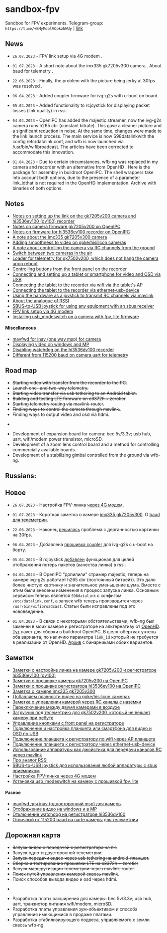 # sandbox-fpv
Sandbox for FPV experiments. Telegram-group: `https://t.me/+BMyMoolVOpkzNWUy` | [link](https://t.me/+BMyMoolVOpkzNWUy)

## News
* `26.07.2023` - FPV link setup via 4G modem .

* `01.07.2023` - A short note about the imx335 gk7205v300 camera . About baud for telemetry .

* `22.06.2023` - Finally, the problem with the picture being jerky at 30fps was resolved .

* `06.04.2023` - Added coupler firmware for ivg-g2s with u-boot on board.

* `05.04.2023` - Added functionality to rcjoystick for displaying packet losses (link quality) in rssi.

* `04.04.2023` - OpenIPC has added the majestic streamer, now the ivg-g2s camera runs h265 cbr (constant bitrate). This gave a cleaner picture and a significant reduction in noise. At the same time, changes were made to the link launch process. The main service is now S98datalinkwith the config /etc/datalink.conf, and wfb is now launched via /usr/bin/wifibroadcast. The articles have been corrected to accommodate this innovation.

* `01.04.2023` - Due to certain circumstances, wfb-ng was replaced in my camera and recorder with an alternative from OpenHD . Here is the package for assembly in buildroot OpenIPC. The shell wrappers take into account both options, due to the presence of a parameter link_idthat is not required in the OpenHD implementation. Archive with binaries of both options.

## Notes

* [Notes on setting up the link on the gk7205v200 camera and hi3536ev100 (dv100) recorder](notes_link_gk7205v200_hi3536ev100.md)
* [Notes on camera firmware gk7205v200 on OpenIPC](notes_start_ivg-g2s.md)
* [Notes on firmware for hi3536ev100 recorder on OpenIPC](notes_start_hi3536ev100.md)
* [A note about the imx335 gk7205v300 camera](notes_imx335_gk7205v300.md)
* [Adding smoothness to video on goke/hisilicon cameras](gkrcparams.md)
* [A note about controlling the camera via RC channels from the ground](notes_cam_control.md)
* [Switch between two cameras in the air](note-two-cameras-switched.md)
* [Loader for telemetry for gk7502v200, which does not hang the camera upon reboot](gk7205v200_u-boot-7502v200-for-telemetry.md)
* [Controlling buttons from the front panel on the recorder](nvr_gpio.md)
* [Connecting and setting up a tablet or smartphone for video and OSD via USB](usb-tethering.md)
* [Connecting the tablet to the recorder via wifi via the tablet's AP](note-nvr-tab-ap.md)
* [Connecting the tablet to the recorder via ethernet-usb-device](usb-eth-modem.md)
* [Using the hardware as a joystick to transmit RC channels via mavlink](rcjoystick.md)
* [About the analogue of RSSI](rcjoystick.md#rssi)
* [SBUS-to-USB joystick for using any equipment with an sbus receiver](sbus-to-usb-joystick)
* [FPV link setup via 4G modem](lte-fpv.md)
* [Installing usb_modeswitch on a camera with fpv, lite firmware](usb-modeswitch.md)

#### Miscellaneous
* [mavfwd for inav (one way msp) for camera](user_TipoMan/mavfwd_mavlink2.tar?raw=true)
* [Displaying video on windows and MP](gstlaunch_on_windows.md)
* [Disabling watchdog on the hi3536dv100 recorder](note_nvr_wdt.md)
* [Different from 115200 baud on camera uart for telemetry](note_telemetry_baud.md)

## Road map
* ~~Starting video with transfer from the recorder to the PC.~~
* ~~Launch one- and two-way telemetry.~~
* ~~Starting video transfer via usb tethering to an Android tablet.~~
* ~~Building and testing LTE firmware on e3372h + zerotier~~
* ~~Starting telemetry routing via mavlink-router.~~
* ~~Finding ways to control the camera through mavlink.~~.
* Finding ways to output video and osd via hdmi.
* ~~~Switching between several cameras, where one is the master with wfb-ng, and the rest are slaves.~~~
* Development of expansion board for camera: bec 5v/3.3v; usb hub, uart, wifi/modem power transistor, microSD.
* Development of a zoom lens control board and a method for controlling commercially available boards.
* Development of a stabilizing gimbal controlled from the ground via wfb-ng.



## Russians:

## Новое
* `26.07.2023` - Настройка FPV-линка [через 4G модем](lte-fpv.md).

* `01.07.2023` - Короткая заметка о камере [imx335 gk7205v300](notes_imx335_gk7205v300.md). О [baud для телеметрии](note_telemetry_baud.md).

* `22.06.2023` - Наконец [решилась](gkrcparams.md) проблема с дерганностью картинки на 30fps.

* `06.04.2023` - Добавлена [прошивка coupler](notes_start_ivg-g2s.md#L33) для ivg-g2s с u-boot на борту.

* `05.04.2023` - В rcjoystick [добавлен](rcjoystick.md#rssi) функционал для целей отображения потерь пакетов (качества линка) в rssi.

* `04.04.2023` - В OpenIPC "допилили" стример majestic, теперь на камере ivg-g2s работает h265 cbr (постоянный битрейт). Это дало более чистую картинку и значительное уменьшение шума. Вместе с этим были внесены изменения в процесс запуска линка. Основным сервисом теперь является `S98datalink` с конфигом `/etc/datalink.conf`, а запуск wfb теперь производится через `/usr/bin/wifibroadcast`. Статьи были исправлены под это нововведение.

* `01.04.2023` - В связи с некоторыми обстоятельствами, wfb-ng был заменен в моих камере и регистраторе на альтернативу от [OpenHD](https://github.com/OpenHD/wifibroadcast/). [Тут](wfbopenhd.zip) пакет для сборки в buildroot OpenIPC. В шелл-обертках учтены оба варианта, по наличию параметра `link_id` который не требуется в реализации от OpenHD. [Архив](https://github.com/OpenIPC/sandbox-fpv/blob/master/wfb.zip) с бинарниками обоих вариантов.

## Заметки

* [Заметки о настройке линка на камере gk7205v200 и регистраторе hi3536ev100 (dv100)](notes_link_gk7205v200_hi3536ev100.md)
* [Заметки о прошивке камеры gk7205v200 на OpenIPC](notes_start_ivg-g2s.md)
* [Заметки о прошивке регистратора hi3536ev100 на OpenIPC](notes_start_hi3536ev100.md)
* [Заметка о камере imx335 gk7205v300](notes_imx335_gk7205v300.md)
* [Добавляем плавности видео на goke/hisilicon камерах](gkrcparams.md)
* [Заметка о управлении камерой через RC каналы с наземки](notes_cam_control.md)
* [Переключение между двумя камерами в воздухе](note-two-cameras-switched.md)
* [Загрузчик под телеметрию для gk7502v200, который не вешает камеру при ребуте](gk7205v200_u-boot-7502v200-for-telemetry.md)
* [Управление кнопками с front panel на регистраторе](nvr_gpio.md)
* [Подключение и настройка планшета или смартфона для видео и OSD по USB](usb-tethering.md)
* [Подключение планшета к регистратору по wifi через AP планшета](note-nvr-tab-ap.md)
* [Подключение планшета к регистратору через ethernet-usb-device](usb-eth-modem.md)
* [Использование аппаратуры как джойстика для передачи каналов RC через mavlink](rcjoystick.md)
* [Про аналог RSSI](rcjoystick.md#rssi)
* [SBUS-to-USB joystick для использования любой аппаратуры с sbus приемником](sbus-to-usb-joystick)
* [Настройка FPV-линка через 4G модем](lte-fpv.md)
* [Установка usb_modeswitch на камеру с прошивкой fpv, lite](usb-modeswitch.md)

#### Разное
* [mavfwd для inav (односторонний msp) для камеры](user_TipoMan/mavfwd_mavlink2.tar?raw=true)
* [Отображение видео на windows и в MP](gstlaunch_on_windows.md)
* [Отключение watchdog на регистраторе hi3536dv100](note_nvr_wdt.md)
* [Отличный от 115200 baud на uartе камеры для телеметрии](note_telemetry_baud.md)

## Дорожная карта
* ~~Запуск видео с передачей с регистратора на пк.~~
* ~~Запуск одно-и двусторонней телеметрии.~~
* ~~Запуск передачи видео через usb tethering на android-планшет.~~
* ~~Сборка и тестирование прошивки LTE на e3372h + zerotier~~
* ~~Запуск маршрутизации телеметрии через mavlink-router.~~
* ~~Поиск путей управления камерой сквозь mavlink~~.
* Поиск способов вывода видео и osd через hdmi.
* ~~~Переключение между несколькими камерами, где одна ведущая с wfb-ng, а остальные ведомые.~~~
* Разработка платы расширения для камеры: bec 5v/3.3v; usb hub, uart, транзистор питания wifi/modem, microSD.
* Разработка платы управления зум-объективом и способа управления имеющимися в продаже платами.
* Разработка стабилизирующего подвеса, управляемого с земли сквозь wfb-ng.
